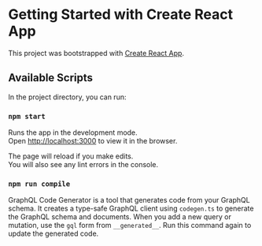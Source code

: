 # Getting Started with Create React App

This project was bootstrapped with [Create React App](https://github.com/facebook/create-react-app).

## Available Scripts

In the project directory, you can run:

### `npm start`

Runs the app in the development mode.\
Open [http://localhost:3000](http://localhost:3000) to view it in the browser.

The page will reload if you make edits.\
You will also see any lint errors in the console.

### `npm run compile`

GraphQL Code Generator is a tool that generates code from your GraphQL schema. It creates a type-safe GraphQL client using `codegen.ts` to generate the GraphQL schema and documents. When you add a new query or mutation, use the `gql` form from `__generated__`. Run this command again to update the generated code.
